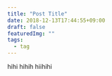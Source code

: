 ```yaml
---
title: "Post Title"
date: 2018-12-13T17:44:55+09:00
draft: false
featuredImg: ""
tags:
  - tag
---
```



hihi
hihih
hiihihi
